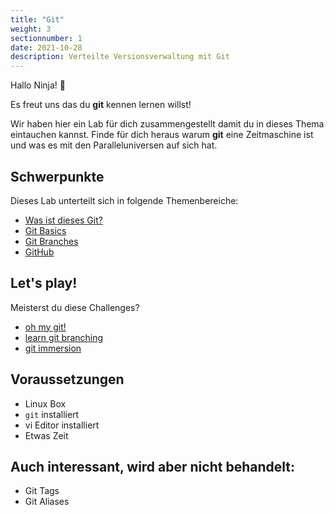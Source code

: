 ```yaml
---
title: "Git"
weight: 3
sectionnumber: 1
date: 2021-10-28
description: Verteilte Versionsverwaltung mit Git
---
```


Hallo Ninja! 🥷

Es freut uns das du **git** kennen lernen willst!

Wir haben hier ein Lab für dich zusammengestellt damit du in dieses Thema eintauchen kannst. Finde für dich heraus warum **git** eine Zeitmaschine ist und was es mit den Paralleluniversen auf sich hat.

## Schwerpunkte

Dieses Lab unterteilt sich in folgende Themenbereiche:

* [Was ist dieses Git?](was-ist-git)
* [Git Basics](git-basics)
* [Git Branches](git-branches)
* [GitHub](git-hub)

## Let's play!

Meisterst du diese Challenges?

* [oh my git!](https://ohmygit.org/)
* [learn git branching](https://learngitbranching.js.org/)
* [git immersion](https://gitimmersion.com)

## Voraussetzungen

* Linux Box
* `git` installiert
* vi Editor installiert
* Etwas Zeit

## Auch interessant, wird aber nicht behandelt:

* Git Tags
* Git Aliases
